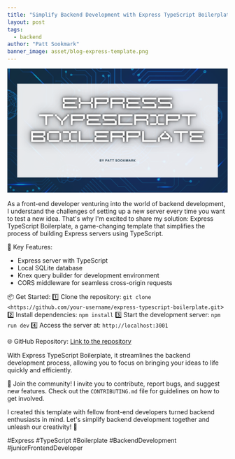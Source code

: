 ```yaml
---
title: "Simplify Backend Development with Express TypeScript Boilerplate!"
layout: post
tags:
  - backend
author: "Patt Sookmark"
banner_image: asset/blog-express-template.png
---
```


<img class="blog-banner" src="/asset/blog-express-template.png" alt="blog-express-template" />

As a front-end developer venturing into the world of backend development, I understand the challenges of setting up a new server every time you want to test a new idea. That's why I'm excited to share my solution: Express TypeScript Boilerplate, a game-changing template that simplifies the process of building Express servers using TypeScript.

🔧 Key Features:

- Express server with TypeScript
- Local SQLite database
- Knex query builder for development environment
- CORS middleware for seamless cross-origin requests

📦 Get Started:
1️⃣ Clone the repository: `git clone <https://github.com/your-username/express-typescript-boilerplate.git`>
2️⃣ Install dependencies: `npm install`
3️⃣ Start the development server: `npm run dev`
4️⃣ Access the server at: `http://localhost:3001`

🌐 GitHub Repository: [Link to the repository](https://github.com/your-username/express-typescript-boilerplate)

With Express TypeScript Boilerplate, it streamlines the backend development process, allowing you to focus on bringing your ideas to life quickly and efficiently.

👥 Join the community! I invite you to contribute, report bugs, and suggest new features. Check out the `CONTRIBUTING.md` file for guidelines on how to get involved.

I created this template with fellow front-end developers turned backend enthusiasts in mind. Let's simplify backend development together and unleash our creativity! 🎉

#Express #TypeScript #Boilerplate #BackendDevelopment #juniorFrontendDeveloper
